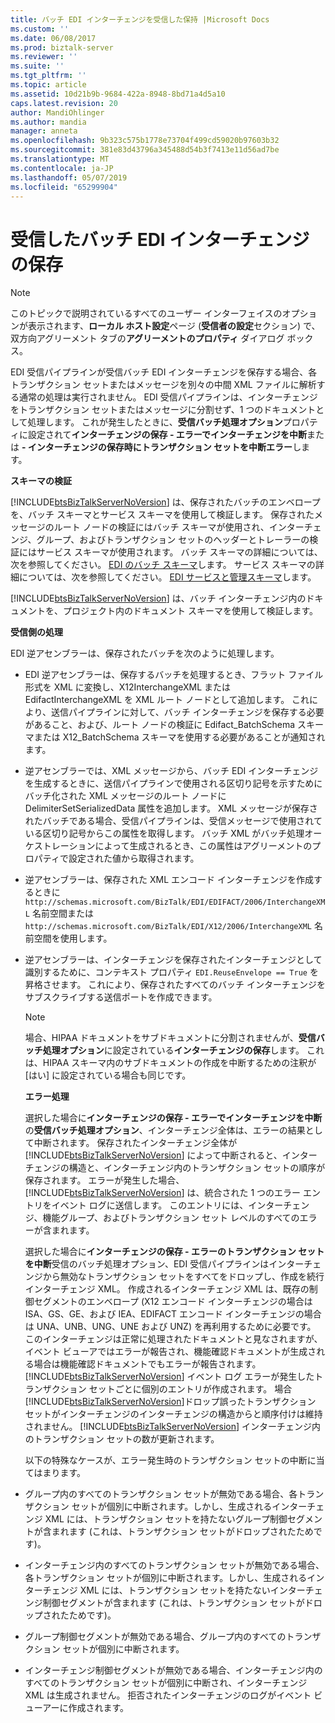 ```yaml
---
title: バッチ EDI インターチェンジを受信した保持 |Microsoft Docs
ms.custom: ''
ms.date: 06/08/2017
ms.prod: biztalk-server
ms.reviewer: ''
ms.suite: ''
ms.tgt_pltfrm: ''
ms.topic: article
ms.assetid: 10d21b9b-9684-422a-8948-8bd71a4d5a10
caps.latest.revision: 20
author: MandiOhlinger
ms.author: mandia
manager: anneta
ms.openlocfilehash: 9b323c575b1778e73704f499cd59020b97603b32
ms.sourcegitcommit: 381e83d43796a345488d54b3f7413e11d56ad7be
ms.translationtype: MT
ms.contentlocale: ja-JP
ms.lasthandoff: 05/07/2019
ms.locfileid: "65299904"
---
```

# <a name="preserving-a-received-batched-edi-interchange"></a>受信したバッチ EDI インターチェンジの保存
> [!NOTE]
>  このトピックで説明されているすべてのユーザー インターフェイスのオプションが表示されます、**ローカル ホスト設定**ページ (**受信者の設定**セクション) で、双方向アグリーメント タブの**アグリーメントのプロパティ** ダイアログ ボックス。  

 EDI 受信パイプラインが受信バッチ EDI インターチェンジを保存する場合、各トランザクション セットまたはメッセージを別々の中間 XML ファイルに解析する通常の処理は実行されません。 EDI 受信パイプラインは、インターチェンジをトランザクション セットまたはメッセージに分割せず、1 つのドキュメントとして処理します。 これが発生したときに、**受信バッチ処理オプション**プロパティに設定されて**インターチェンジの保存 - エラーでインターチェンジを中断**または **- インターチェンジの保存時にトランザクション セットを中断エラー**します。  

 **スキーマの検証**  

 [!INCLUDE[btsBizTalkServerNoVersion](../includes/btsbiztalkservernoversion-md.md)] は、保存されたバッチのエンベロープを、バッチ スキーマとサービス スキーマを使用して検証します。 保存されたメッセージのルート ノードの検証にはバッチ スキーマが使用され、インターチェンジ、グループ、およびトランザクション セットのヘッダーとトレーラーの検証にはサービス スキーマが使用されます。 バッチ スキーマの詳細については、次を参照してください。 [EDI のバッチ スキーマ](../core/edi-batch-schemas.md)します。 サービス スキーマの詳細については、次を参照してください。 [EDI サービスと管理スキーマ](../core/edi-service-and-control-schemas.md)します。  

 [!INCLUDE[btsBizTalkServerNoVersion](../includes/btsbiztalkservernoversion-md.md)] は、バッチ インターチェンジ内のドキュメントを、プロジェクト内のドキュメント スキーマを使用して検証します。  

 **受信側の処理**  

 EDI 逆アセンブラーは、保存されたバッチを次のように処理します。  

- EDI 逆アセンブラーは、保存するバッチを処理するとき、フラット ファイル形式を XML に変換し、X12InterchangeXML または EdifactInterchangeXML を XML ルート ノードとして追加します。 これにより、送信パイプラインに対して、バッチ インターチェンジを保存する必要があること、および、ルート ノードの検証に Edifact_BatchSchema スキーマまたは X12_BatchSchema スキーマを使用する必要があることが通知されます。  

- 逆アセンブラーでは、XML メッセージから、バッチ EDI インターチェンジを生成するときに、送信パイプラインで使用される区切り記号を示すためにバッチ化された XML メッセージのルート ノードに DelimiterSetSerializedData 属性を追加します。 XML メッセージが保存されたバッチである場合、受信パイプラインは、受信メッセージで使用されている区切り記号からこの属性を取得します。 バッチ XML がバッチ処理オーケストレーションによって生成されるとき、この属性はアグリーメントのプロパティで設定された値から取得されます。  

- 逆アセンブラーは、保存された XML エンコード インターチェンジを作成するときに `http://schemas.microsoft.com/BizTalk/EDI/EDIFACT/2006/InterchangeXML` 名前空間または `http://schemas.microsoft.com/BizTalk/EDI/X12/2006/InterchangeXML` 名前空間を使用します。  

- 逆アセンブラーは、インターチェンジを保存されたインターチェンジとして識別するために、コンテキスト プロパティ `EDI.ReuseEnvelope == True` を昇格させます。 これにより、保存されたすべてのバッチ インターチェンジをサブスクライブする送信ポートを作成できます。  

  > [!NOTE]
  >  場合、HIPAA ドキュメントをサブドキュメントに分割されませんが、**受信バッチ処理オプション**に設定されている**インターチェンジの保存**します。 これは、HIPAA スキーマ内のサブドキュメントの作成を中断するための注釈が [はい] に設定されている場合も同じです。  

  **エラー処理**  

  選択した場合に**インターチェンジの保存 - エラーでインターチェンジを中断**の**受信バッチ処理オプション**、インターチェンジ全体は、エラーの結果として中断されます。 保存されたインターチェンジ全体が [!INCLUDE[btsBizTalkServerNoVersion](../includes/btsbiztalkservernoversion-md.md)] によって中断されると、インターチェンジの構造と、インターチェンジ内のトランザクション セットの順序が保存されます。 エラーが発生した場合、[!INCLUDE[btsBizTalkServerNoVersion](../includes/btsbiztalkservernoversion-md.md)] は、統合された 1 つのエラー エントリをイベント ログに送信します。 このエントリには、インターチェンジ、機能グループ、およびトランザクション セット レベルのすべてのエラーが含まれます。  

  選択した場合に**インターチェンジの保存 - エラーのトランザクション セットを中断**受信のバッチ処理オプション、EDI 受信パイプラインはインターチェンジから無効なトランザクション セットをすべてをドロップし、作成を続行インターチェンジ XML。 作成されるインターチェンジ XML は、既存の制御セグメントのエンベロープ (X12 エンコード インターチェンジの場合は ISA、GS、GE、および IEA、EDIFACT エンコード インターチェンジの場合は UNA、UNB、UNG、UNE および UNZ) を再利用するために必要です。 このインターチェンジは正常に処理されたドキュメントと見なされますが、イベント ビューアではエラーが報告され、機能確認ドキュメントが生成される場合は機能確認ドキュメントでもエラーが報告されます。 [!INCLUDE[btsBizTalkServerNoVersion](../includes/btsbiztalkservernoversion-md.md)] イベント ログ エラーが発生したトランザクション セットごとに個別のエントリが作成されます。 場合[!INCLUDE[btsBizTalkServerNoVersion](../includes/btsbiztalkservernoversion-md.md)]ドロップ誤ったトランザクション セットがインターチェンジのインターチェンジの構造からと順序付けは維持されません。 [!INCLUDE[btsBizTalkServerNoVersion](../includes/btsbiztalkservernoversion-md.md)] インターチェンジ内のトランザクション セットの数が更新されます。  

  以下の特殊なケースが、エラー発生時のトランザクション セットの中断に当てはまります。  

- グループ内のすべてのトランザクション セットが無効である場合、各トランザクション セットが個別に中断されます。しかし、生成されるインターチェンジ XML には、トランザクション セットを持たないグループ制御セグメントが含まれます (これは、トランザクション セットがドロップされたためです)。  

- インターチェンジ内のすべてのトランザクション セットが無効である場合、各トランザクション セットが個別に中断されます。しかし、生成されるインターチェンジ XML には、トランザクション セットを持たないインターチェンジ制御セグメントが含まれます (これは、トランザクション セットがドロップされたためです)。  

- グループ制御セグメントが無効である場合、グループ内のすべてのトランザクション セットが個別に中断されます。  

- インターチェンジ制御セグメントが無効である場合、インターチェンジ内のすべてのトランザクション セットが個別に中断され、インターチェンジ XML は生成されません。 拒否されたインターチェンジのログがイベント ビューアーに作成されます。
